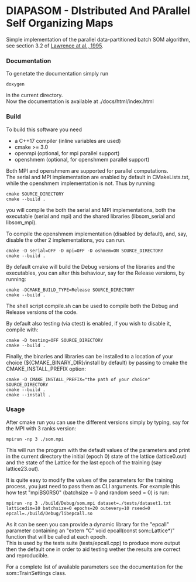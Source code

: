 # DIAPASOM - DIstributed And PArallel Self Organizing Maps 

Simple implementation of the parallel data-partitioned batch SOM algorithm, 
see section 3.2 of 
[Lawrence at al., 1995](http://syllabus.cs.manchester.ac.uk/pgt/2017/COMP61021/reference/parallel-batch-SOM.pdf). 


### Documentation 

To genetate the documentation simply run
```
doxygen 
``` 
in the current directory.  
Now the documentation is available at ./docs/html/index.html

### Build 

To build this software you need 
- a C++17 compiler (inline variables are used)
- cmake >= 3.0 
- openmpi (optional, for mpi parallel support) 
- openshmem (optional, for openshmem parallel support)

Both MPI and openshmem are supported for parallel computations.  
The serial and MPI implementation are enabled by default in CMakeLists.txt, 
while the openshmem implementation is not.
Thus by running 
```
cmake SOURCE_DIRECTORY
cmake --build .
```
you will compile the both the serial and MPI implementations, 
both the executable (serial and mpi) 
and the shared libraries (libsom_serial and libsom_mpi). 

To compile the openshmem implementation (disabled by default), 
and, say, disable the other 2 implementations, you can run. 
```
cmake -D serial=OFF -D mpi=OFF -D oshmem=ON SOURCE_DIRECTORY
cmake --build .
```

By default cmake will build the Debug versions of the libraries and the executables, 
you can alter this behaviour, say for the Release versions, by running: 
```
cmake -DCMAKE_BUILD_TYPE=Release SOURCE_DIRECTORY
cmake --build .
```

The shell script compile.sh can be used to compile both the Debug and Release versions of the code. 

By default also testing (via ctest) is enabled, if you wish to disable it, compile with: 
```
cmake -D testing=OFF SOURCE_DIRECTORY 
cmake --build .
```

Finally, the binaries and libraries can be installed to a location of your choice (${CMAKE_BINARY_DIR}/install by default) 
by passing to cmake the CMAKE_INSTALL_PREFIX option: 
```
cmake -D CMAKE_INSTALL_PREFIX="the path of your choice" SOURCE_DIRECTORY 
cmake --build .
cmake --install .
```


### Usage 

After cmake run you can use the different versions simply by typing, 
say for the MPI with 3 ranks version: 
```
mpirun -np 3 ./som.mpi 
```

This will run the program with the default values of the parameters and print in the current directory 
the initial (epoch 0) state of the lattice (lattice0.out) 
and the state of the Lattice for the last epoch of the training (say lattice23.out).

It is quite easy to modify the values of the parameters for the training process, 
you just need to pass them as CLI arguments. 
For example this how test "mpiBS0RS0" (batchsize = 0 and random seed = 0) is run:  
```
mpirun -np 3 ./build/Debug/som.mpi dataset=./tests/dataset1.txt latticedim=10 batchsize=0 epochs=20 outevery=10 rseed=0 epcall=./build/Debug/libepcall.so
```

As it can be seen you can provide a dynamic library for the "epcall" parameter containing an 
"extern "C" void epcall(const som::Lattice\*)" function that will be called at each epoch.  
This is used by the tests suite 
(tests/epcall.cpp) 
to produce more output then the default one in order to aid 
testing wether the results are correct and reproducible. 

For a complete list of available parameters see the documentation for the 
som::TrainSettings class.
